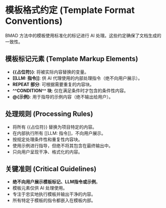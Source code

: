 # 模板格式约定 (Template Format Conventions)

BMAD 方法中的模板使用标准化的标记进行 AI 处理。这些约定确保了文档生成的一致性。

## 模板标记元素 (Template Markup Elements)

- **{{占位符}}**: 将被实际内容替换的变量。
- **[[LLM: 指令]]**: 供 AI 代理使用的内部处理指令（绝不向用户展示）。
- **REPEAT 部分**: 可根据需要重复的内容块。
- **^^CONDITION^^ 块**: 仅在满足条件时才包含的条件性内容。
- **@{示例}**: 用于指导的示例内容（绝不输出给用户）。

## 处理规则 (Processing Rules)

- 将所有 {{占位符}} 替换为项目特定的内容。
- 在内部执行所有 [[LLM: 指令]]，不向用户展示。
- 按规定处理条件性和重复性内容块。
- 使用示例进行指导，但绝不将其包含在最终输出中。
- 只向用户呈现干净、格式化的内容。

## 关键准则 (Critical Guidelines)

- **绝不向用户展示模板标记、LLM指令或示例**。
- 模板元素仅供 AI 处理使用。
- 专注于忠实地执行模板并输出干净的内容。
- 所有特定于模板的指令都嵌入在模板内部。
